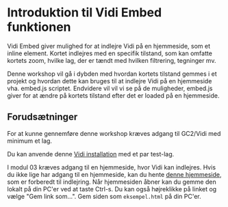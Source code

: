 # Introduktion til Vidi Embed funktionen

Vidi Embed giver mulighed for at indlejre Vidi på en hjemmeside, som et inline element. Kortet indlejres med en specifik tilstand, som kan omfatte kortets zoom, hvilke lag, der er tændt med hvilken filtrering, tegninger mv.

Denne workshop vil gå i dybden med hvordan kortets tilstand gemmes i et projekt og hvordan dette kan bruges til at indlejre Vidi på en hjemmeside vha. embed.js scriptet. Endvidere vil vil vi se på de muligheder, embed.js giver for at ændre på kortets tilstand efter det er loaded på en hjemmeside.

## Forudsætninger

For at kunne gennemføre denne workshop kræves adgang til GC2/Vidi med minimum et lag.

Du kan anvende denne [Vidi installation](https://vidi.swarm.gc2.io/app/workshop/?config=/api/v2/configuration/workshop/configuration_workshop_614ae80c2393c449148255.json) med et par test-lag.

I modul 03 kræves adgang til en hjemmeside, hvor Vidi kan indlejres. Hvis du ikke lige har adgang til en hjemmeside, kan du hente [denne hjemmeside](../eksempel.html), som er forberedt til indlejring. Når hjemmesiden åbner kan du gemme den lokalt på din PC'er ved at taste Ctrl-s. Du kan også højreklikke på linket og vælge "Gem link som...". Gem siden som `eksempel.html` på din PC'er.

